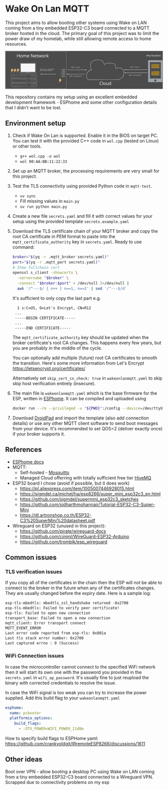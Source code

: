 # Wake On Lan MQTT

This project aims to allow booting other systems using Wake on LAN coming from a tiny embedded ESP32-C3 board connected to a MQTT broker hosted in the cloud. The primary goal of this project was to limit the power draw of my homelab, while still allowing remote access to home resources.

![Architecture Diagram](diagram.svg)

This repository contains my setup using an excellent embedded development framework - ESPhome and some other configuration details that I didn't want to be lost.

## Environment setup

1. Check if Wake On Lan is supported. Enable it in the BIOS on target PC. You can test it with the provided C++ code in `wol.cpp` (tested on Linux) or other tools.
   - `g++ wol.cpp -o wol`
   - `wol 00:AA:BB:11:22:33`
2. Set up an MQTT broker, the processing requirements are very small for this project.
3. Test the TLS connectivity using provided Python code in `mqtt-test`.
   - `uv sync`
   - Fill missing values in `main.py`
   - `uv run python main.py`
4. Create a new file `secrets.yaml` and fill it with correct values for your setup using the provided template `secrets.example.yaml`
5. Download the TLS certificate chain of your MQTT broker and copy the root CA certificate in PEM format to paste into the `mqtt_certificate_authority` key in `secrets.yaml`. Ready to use command:
    ```bash
    broker="$(yq -r .mqtt_broker secrets.yaml)"
    port="$(yq -r .mqtt_port secrets.yaml)"
    # Show fullchain cert
    openssl s_client -showcerts \
      -servername "$broker" \
      -connect "$broker:$port" < /dev/null 2>/dev/null |
      awk '/^---$/ { n++ } n==1, n==2' | sed '/^---$/d'
    ```
    It's sufficient to only copy the last part e.g.
    ```
      1 s:C=US, O=Let's Encrypt, CN=R12
     ...
     -----BEGIN CERTIFICATE-----
     ...
     -----END CERTIFICATE-----
    ```

    The `mqtt_certificate_authority` key should be updated when the broker certificate's root CA changes. This happens every few years, but you are probably in the middle of the cycle.
    
    You can optionally add multiple (future) root CA certificates to smooth the transition. Here's some more information from Let's Encrypt <https://letsencrypt.org/certificates/> 

    Alternatively set `skip_cert_cn_check: true` in `wakeonlanmqtt.yaml` to skip skip host verification entirely (insecure).
6. The main file is `wakeonlanmqtt.yaml` which is the base firmware for the ESP, written in [ESPhome](https://esphome.io/guides/getting_started_command_line.html). It can be compiled and uploaded using
   ```bash
   docker run --rm --privileged -v "${PWD}":/config --device=/dev/ttyUSB0 -it ghcr.io/esphome/esphome run wakeonlanmqtt.yaml
   ```
7. Download [DroidPad](https://github.com/umer0586/DroidPad) and import the template (also add connection details) or use any other MQTT client software to send boot messages from your device. It's recommended to set QOS=2 (deliver exactly once) if your broker supports it.

## References

- [ESPhome docs](https://esphome.io/components/mqtt.html)
- MQTT:
  - Self-hosted - [Mosquitto](https://hub.docker.com/_/eclipse-mosquitto)
  - Managed Cloud offerring with totally sufficient free tier [HiveMQ](https://www.hivemq.com/products/mqtt-cloud-broker/)
- ESP32 board I chose (avoid if possible, but it does work)
  - <https://pl.aliexpress.com/item/1005007446928015.html>
  - <https://sigmdel.ca/michel/ha/esp8266/super_mini_esp32c3_en.html>
  - <https://github.com/sigmdel/supermini_esp32c3_sketches>
  - <https://github.com/sidharthmohannair/Tutorial-ESP32-C3-Super-Mini>
  - <https://dl.artronshop.co.th/ESP32-C3%20SuperMini%20datasheet.pdf>
- Wireguard on ESP32 (unused in this project):
  - <https://github.com/pirate/wireguard-docs>
  - <https://github.com/ciniml/WireGuard-ESP32-Arduino>
  - <https://github.com/trombik/esp_wireguard>

## Common issues

### TLS verification issues

If you copy all of the certificates in the chain then the ESP will not be able to connect to the broker in the future when any of the certificates changes. They are usually changed before the expiry date. Here is a sample log:
```
esp-tls-mbedtls: mbedtls_ssl_handshake returned -0x2700
esp-tls-mbedtls: Failed to verify peer certificate!
esp-tls: Failed to open new connection
transport_base: Failed to open a new connection
mqtt_client: Error transport connect
MQTT_EVENT_ERROR
Last error code reported from esp-tls: 0x801a
Last tls stack error number: 0x2700
Last captured errno : 0 (Success)
```

### WiFi Connection issues

In case the microcontroller cannot connect to the specified WiFi network then it will start its own one with the password you provided in the `secrets.yaml` in `wifi_ap_password`. It's usually fine to just reupload the binary with corrected credentials to resolve the issue.

In case the WiFi signal is too weak you can try to increase the power supplied. Add this build flag to your `wakeonlanmqtt.yaml`
```yaml
esphome:
  name: pcbooter
  platformio_options:
    build_flags:
      - -DTX_POWER=WIFI_POWER_11dBm
```
How to specify build flags to ESPHome yaml: <https://github.com/crankyoldgit/IRremoteESP8266/discussions/1611>

## Other ideas

Boot over VPN - allow booting a desktop PC using Wake on LAN coming from a tiny embedded ESP32-C3 board connected to a Wireguard VPN. Scrapped due to connectivity problems on my esp
